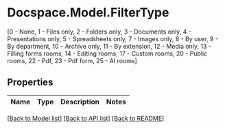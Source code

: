 # Docspace.Model.FilterType
[0 - None, 1 - Files  only, 2 - Folders only, 3 - Documents only, 4 - Presentations only, 5 - Spreadsheets only, 7 - Images only, 8 - By user, 9 - By department, 10 - Archive only, 11 - By extension, 12 - Media only, 13 - Filling forms rooms, 14 - Editing rooms, 17 - Custom rooms, 20 - Public rooms, 22 - Pdf, 23 - Pdf form, 25 - AI rooms]

## Properties

Name | Type | Description | Notes
------------ | ------------- | ------------- | -------------

[[Back to Model list]](../README.md#documentation-for-models) [[Back to API list]](../README.md#documentation-for-api-endpoints) [[Back to README]](../README.md)

